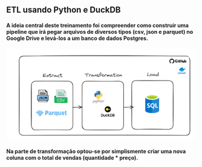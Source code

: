  ## **ETL usando Python e DuckDB**


 #### A ideia central deste treinamento foi compreender como construir uma pipeline que irá pegar arquivos de diversos tipos (csv, json e parquet) no Google Drive e levá-los a um banco de dados Postgres.

 ![arquitetura](arquitetura_workshop.png)

 #### Na parte de transformação optou-se por simplismente criar uma nova coluna com o total de vendas (quantidade * preço).
 